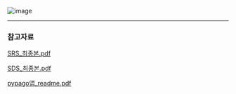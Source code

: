 ![image](https://github.com/user-attachments/assets/a3f08599-9976-4263-870a-20455ad59f12)

----
<h3>참고자료</h3>

[SRS_최종본.pdf](https://github.com/user-attachments/files/17814380/SRS_.pdf)

[SDS_최종본.pdf](https://github.com/user-attachments/files/17814377/SDS_.pdf)

[pypago앱_readme.pdf](https://github.com/user-attachments/files/17814434/pypago._readme.pdf)

